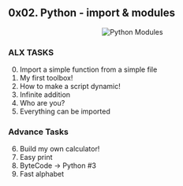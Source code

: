 ## 0x02. Python - import & modules

<p align="center"><img src="https://cdn.hashnode.com/res/hashnode/image/upload/v1672716605062/cafb9b9f-a1ed-416c-b22d-200579c7cb6a.png?w=400&h=210&fit=crop&crop=entropy&auto=compress" alt="Python Modules" /></p>

### ALX TASKS
0. Import a simple function from a simple file
1. My first toolbox!
2. How to make a script dynamic!
3. Infinite addition
4. Who are you?
5. Everything can be imported

### Advance Tasks
6. Build my own calculator!
7. Easy print
8. ByteCode -> Python #3
9. Fast alphabet

